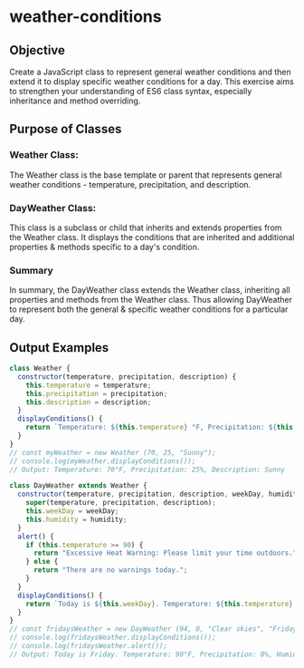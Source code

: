 # weather-conditions

## Objective

Create a JavaScript class to represent general weather conditions and then extend it to display specific weather conditions for a day. This exercise aims to strengthen your understanding of ES6 class syntax, especially inheritance and method overriding.

## Purpose of Classes

### Weather Class:

The Weather class is the base template or parent that represents general weather conditions - temperature, precipitation, and description.

### DayWeather Class:

This class is a subclass or child that inherits and extends properties from the Weather class. It displays the conditions that are inherited and additional properties & methods specific to a day's condition.

### Summary

In summary, the DayWeather class extends the Weather class, inheriting all properties and methods from the Weather class. Thus allowing DayWeather to represent both the general & specific weather conditions for a particular day.

## Output Examples

```js
class Weather {
  constructor(temperature, precipitation, description) {
    this.temperature = temperature;
    this.precipitation = precipitation;
    this.description = description;
  }
  displayConditions() {
    return `Temperature: ${this.temperature} °F, Precipitation: ${this.precipitation}%, Description: ${this.description}`;
  }
}
// const myWeather = new Weather (70, 25, "Sunny");
// console.log(myWeather.displayConditions());
// Output: Temperature: 70°F, Precipitation: 25%, Description: Sunny
```

```js
class DayWeather extends Weather {
  constructor(temperature, precipitation, description, weekDay, humidity) {
    super(temperature, precipitation, description);
    this.weekDay = weekDay;
    this.humidity = humidity;
  }
  alert() {
    if (this.temperature >= 90) {
      return "Excessive Heat Warning: Please limit your time outdoors.";
    } else {
      return "There are no warnings today.";
    }
  }
  displayConditions() {
    return `Today is ${this.weekDay}. Temperature: ${this.temperature} °F, Precipitation: ${this.precipitation}%, Humidity: ${this.humidity}%, Description: ${this.description}`;
  }
}
// const fridaysWeather = new DayWeather (94, 0, "Clear skies", "Friday" , 89);
// console.log(fridaysWeather.displayConditions());
// console.log(fridaysWeather.alert());
// Output: Today is Friday. Temperature: 90°F, Precipitation: 0%, Humidity: 89%, Description: Clear skies
```
